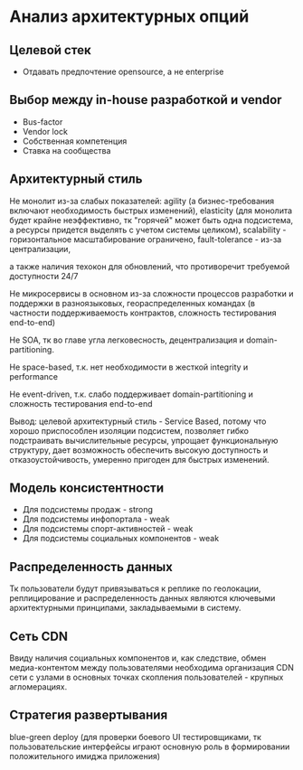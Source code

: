 # Анализ архитектурных опций

## Целевой стек
* Отдавать предпочтение opensource, а не enterprise

## Выбор между in-house разработкой и vendor
* Bus-factor
* Vendor lock
* Собственная компетенция
* Ставка на сообщества

## Архитектурный стиль

Не монолит из-за слабых показателей: 
agility (а бизнес-требования включают необходимость быстрых изменений), 
elasticity (для монолита будет крайне неэффективно, тк "горячей" может быть одна подсистема, а ресурсы придется выделять с учетом системы целиком),
scalability - горизонтальное масштабирование ограничено,
fault-tolerance - из-за централизации,

а также наличия техокон для обновлений, что противоречит требуемой доступности 24/7

Не микросервисы в основном из-за сложности процессов разработки и поддержки в разноязыковых, геораспределенных командах (в частности поддерживаемость контрактов, сложность тестирования end-to-end)

Не SOA, тк во главе угла легковесность, децентрализация и domain-partitioning.

Не space-based, т.к. нет необходимости в жесткой integrity и performance

Не event-driven, т.к. слабо поддерживает domain-partitioning и сложность тестирования end-to-end


Вывод: целевой архитектурный стиль - Service Based, потому что хорошо приспособлен изоляции подсистем, позволяет гибко подстраивать вычислительные ресурсы, упрощает функциональную структуру, дает возможность обеспечить высокую доступность и отказоустойчивость, умеренно пригоден для быстрых изменений. 

## Модель консистентности
* Для подсистемы продаж - strong
* Для подсистемы инфопортала - weak
* Для подсистемы спорт-активностей - weak
* Для подсистемы социальных компонентов - weak

## Распределенность данных
Тк пользователи будут привязываться к реплике по геолокации, реплицирование и распределенность данных являются ключевыми архитектурными принципами, закладываемыми в систему. 

## Сеть CDN
Ввиду наличия социальных компонентов и, как следствие, обмен медиа-контентом между пользователями необходима организация CDN сети с узлами в основных точках скопления пользователей - крупных агломерациях. 

## Стратегия развертывания
blue-green deploy (для проверки боевого UI тестировщиками, тк пользовательские интерфейсы играют основную роль в формировании положительного имиджа приложения)
